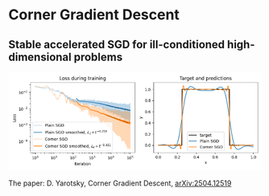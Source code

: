 # Corner Gradient Descent

## Stable accelerated SGD for ill-conditioned high-dimensional problems

![indicator1d](./indicator1d_100.png)

The paper: D. Yarotsky, Corner Gradient Descent, [arXiv:2504.12519](https://arxiv.org/abs/2504.12519)
